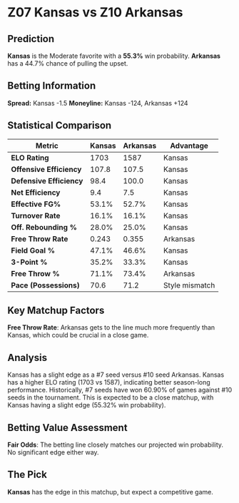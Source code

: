 # Z07 Kansas vs Z10 Arkansas

## Prediction
**Kansas** is the Moderate favorite with a **55.3%** win probability.
**Arkansas** has a 44.7% chance of pulling the upset.

## Betting Information
**Spread:** Kansas -1.5
**Moneyline:** Kansas -124, Arkansas +124

## Statistical Comparison

| Metric | Kansas | Arkansas | Advantage |
|--------|-----------------|-----------------|----------|
| **ELO Rating** | 1703 | 1587 | Kansas |
| **Offensive Efficiency** | 107.8 | 107.5 | Kansas |
| **Defensive Efficiency** | 98.4 | 100.0 | Kansas |
| **Net Efficiency** | 9.4 | 7.5 | Kansas |
| **Effective FG%** | 53.1% | 52.7% | Kansas |
| **Turnover Rate** | 16.1% | 16.1% | Kansas |
| **Off. Rebounding %** | 28.0% | 25.0% | Kansas |
| **Free Throw Rate** | 0.243 | 0.355 | Arkansas |
| **Field Goal %** | 47.1% | 46.6% | Kansas |
| **3-Point %** | 35.2% | 33.3% | Kansas |
| **Free Throw %** | 71.1% | 73.4% | Arkansas |
| **Pace (Possessions)** | 70.6 | 71.2 | Style mismatch |

## Key Matchup Factors

**Free Throw Rate**: Arkansas gets to the line much more frequently than Kansas, which could be crucial in a close game.

## Analysis

Kansas has a slight edge as a #7 seed versus #10 seed Arkansas. Kansas has a higher ELO rating (1703 vs 1587), indicating better season-long performance. Historically, #7 seeds have won 60.90% of games against #10 seeds in the tournament. This is expected to be a close matchup, with Kansas having a slight edge (55.32% win probability).

## Betting Value Assessment

**Fair Odds**: The betting line closely matches our projected win probability. No significant edge either way.

## The Pick

**Kansas** has the edge in this matchup, but expect a competitive game.

